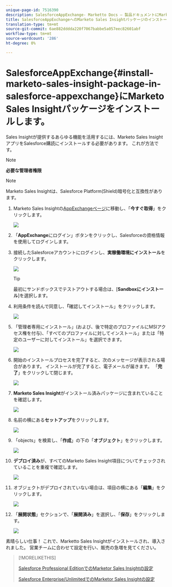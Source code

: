 ```yaml
---
unique-page-id: 7516390
description: SalesforceAppExchange- Marketto Docs — 製品ドキュメントにMarketo Sales Insightパッケージをインストールします。
title: SalesforceAppExchangeへのMarketo Sales Insightパッケージのインストール
translation-type: tm+mt
source-git-commit: 6ae882dddda220f7067babbe5a057eec82601abf
workflow-type: tm+mt
source-wordcount: '286'
ht-degree: 0%

---
```



# SalesforceAppExchange{#install-marketo-sales-insight-package-in-salesforce-appexchange}にMarketo Sales Insightパッケージをインストールします。

Sales Insightが提供するあらゆる機能を活用するには、Marketo Sales InsightアプリをSalesforce購読にインストールする必要があります。 これが方法です。

>[!NOTE]
>
>**必要な管理者権限**

>[!NOTE]
>
>Marketo Sales Insightは、Salesforce Platform(Shield)暗号化と互換性があります。

1. Marketo Sales Insightの[AppExchangeページ](https://appexchange.salesforce.com/listingDetail?listingId=a0N30000001SVZmEAO)に移動し、「**今すぐ取得**」をクリックします。

   ![](assets/one.png)

1. 「**AppExchange**&#x200B;にログイン」ボタンをクリックし、Salesforceの資格情報を使用してログインします。

1. 接続したSalesforceアカウントにログインし、**実稼働環境にインストール**&#x200B;をクリックします。

   ![](assets/three.png)

   >[!TIP]
   >
   >最初にサンドボックスでテストアウトする場合は、[**Sandboxにインストール**]を選択します。

1. 利用条件を読んで同意し、**「**&#x200B;確認してインストール」をクリックします。

   ![](assets/four.png)

1. 「管理者専用にインストール」(および、後で特定のプロファイルにMSIアクセス権を付与)、「すべてのプロファイルに対してインストール」または「特定のユーザーに対してインストール」を選択できます。

   ![](assets/five.png)

1. 開始のインストールプロセスを完了すると、次のメッセージが表示される場合があります。 インストールが完了すると、電子メールが届きます。 「**完了**」をクリックして閉じます。

   ![](assets/six.png)

1. **Marketo Sales Insight**&#x200B;がインストール済みパッケージに含まれていることを確認します。

   ![](assets/seven.png)

1. 名前の横にある&#x200B;**セットアップ**&#x200B;をクリックします。

   ![](assets/image2015-5-22-14-3a40-3a39.png)

1. 「objects」を検索し、「**作成**」の下の「**オブジェクト**」をクリックします。

   ![](assets/image2015-5-22-14-3a42-3a7.png)

1. **デプロイ済み**&#x200B;が、すべてのMarketo Sales Insight項目についてチェックされていることを重複で確認します。

   ![](assets/image2015-5-27-16-3a15-3a58.png)

1. オブジェクトがデプロイされていない場合は、項目の横にある「**編集**」をクリックします。

   ![](assets/image2014-9-24-17-3a23-3a45.png)

1. 「**展開状態**」セクションで、「**展開済み**」を選択し、「**保存**」をクリックします。

   ![](assets/image2014-9-24-17-3a24-3a0.png)

素晴らしい仕事！ これで、Marketto Sales Insightがインストールされ、導入されました。 営業チームに合わせて設定を行い、販売の急増を見てください。

>[!MORELIKETHIS]
>
>[Salesforce Professional EditionでのMarketor Sales Insightの設定](/help/marketo/product-docs/marketo-sales-insight/msi-for-salesforce/configuration/configure-marketo-sales-insight-in-salesforce-professional-edition.md)
>
>[Salesforce Enterprise/UnlimitedでのMarketor Sales Insightの設定](/help/marketo/product-docs/marketo-sales-insight/msi-for-salesforce/configuration/configure-marketo-sales-insight-in-salesforce-enterprise-unlimited.md)
